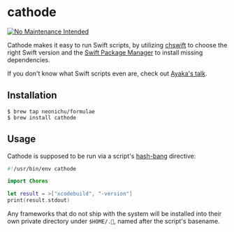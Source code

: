 # cathode

[![No Maintenance Intended](http://unmaintained.tech/badge.svg)](http://unmaintained.tech/)

Cathode makes it easy to run Swift scripts, by utilizing [chswift][1] to choose
the right Swift version and the [Swift Package Manager][2] to install missing dependencies.

If you don't know what Swift scripts even are, check out [Ayaka's talk][3].

## Installation

```
$ brew tap neonichu/formulae
$ brew install cathode
```

## Usage

Cathode is supposed to be run via a script's [hash-bang][4] directive:

```swift
#!/usr/bin/env cathode

import Chores

let result = >["xcodebuild", "-version"]
print(result.stdout)
```

Any frameworks that do not ship with the system will be installed into their own
private directory under `$HOME/.🔋`, named after the script's basename.


[1]: https://github.com/neonichu/chswift
[2]: https://github.com/apple/swift-package-manager
[3]: https://speakerdeck.com/ayanonagon/swift-scripting
[4]: http://en.wikipedia.org/wiki/Shebang_(Unix)
